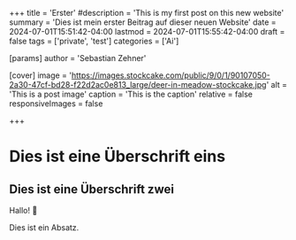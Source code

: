 +++
title = 'Erster'
#description = 'This is my first post on this new website'
summary = 'Dies ist mein erster Beitrag auf dieser neuen Website'
date = 2024-07-01T15:51:42-04:00
lastmod = 2024-07-01T15:55:42-04:00
draft = false
tags = ['private', 'test']
categories = ['Ai']

[params]
    author = 'Sebastian Zehner'

[cover]
    image = 'https://images.stockcake.com/public/9/0/1/90107050-2a30-47cf-bd28-f22d2ac0e813_large/deer-in-meadow-stockcake.jpg'
    alt = 'This is a post image'
    caption = 'This is the caption'
    relative = false
    responsiveImages = false

+++

# Dies ist eine Überschrift eins
## Dies ist eine Überschrift zwei

Hallo! :wave:

Dies ist ein Absatz.